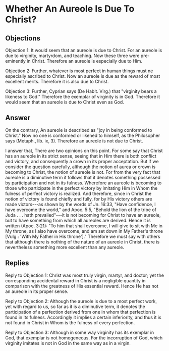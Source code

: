# Whether An Aureole Is Due To Christ?

## Objections

Objection 1: It would seem that an aureole is due to Christ. For an aureole is due to virginity, martyrdom, and teaching. Now these three were pre-eminently in Christ. Therefore an aureole is especially due to Him.

Objection 2: Further, whatever is most perfect in human things must ne especially ascribed to Christ. Now an aureole is due as the reward of most excellent merits. Therefore it is also due to Christ.

Objection 3: Further, Cyprian says (De Habit. Virg.) that "virginity bears a likeness to God." Therefore the exemplar of virginity is in God. Therefore it would seem that an aureole is due to Christ even as God.

## Answer

On the contrary, An aureole is described as "joy in being conformed to Christ." Now no one is conformed or likened to himself, as the Philosopher says (Metaph., lib. ix, 3). Therefore an aureole is not due to Christ.

I answer that, There are two opinions on this point. For some say that Christ has an aureole in its strict sense, seeing that in Him there is both conflict and victory, and consequently a crown in its proper acceptation. But if we consider the question carefully, although the notion of aurea or crown is becoming to Christ, the notion of aureole is not. For from the very fact that aureole is a diminutive term it follows that it denotes something possessed by participation and not in its fulness. Wherefore an aureole is becoming to those who participate in the perfect victory by imitating Him in Whom the fulness of perfect victory is realized. And therefore, since in Christ the notion of victory is found chiefly and fully, for by His victory others are made victors---as shown by the words of Jn. 16:33, "Have confidence, I have overcome the world," and Apoc. 5:5, "Behold the lion of the tribe of Juda . . . hath prevailed"---it is not becoming for Christ to have an aureole, but to have something from which all aureoles are derived. Hence it is written (Apoc. 3:21): "To him that shall overcome, I will give to sit with Me in My throne, as I also have overcome, and am set down in My Father's throne [Vulg.: 'With My Father in His throne']." Therefore we must say with others that although there is nothing of the nature of an aureole in Christ, there is nevertheless something more excellent than any aureole.

## Replies

Reply to Objection 1: Christ was most truly virgin, martyr, and doctor; yet the corresponding accidental reward in Christ is a negligible quantity in comparison with the greatness of His essential reward. Hence He has not an aureole in its proper sense.

Reply to Objection 2: Although the aureole is due to a most perfect work, yet with regard to us, so far as it is a diminutive term, it denotes the participation of a perfection derived from one in whom that perfection is found in its fulness. Accordingly it implies a certain inferiority, and thus it is not found in Christ in Whom is the fulness of every perfection.

Reply to Objection 3: Although in some way virginity has its exemplar in God, that exemplar is not homogeneous. For the incorruption of God, which virginity imitates is not in God in the same way as in a virgin.